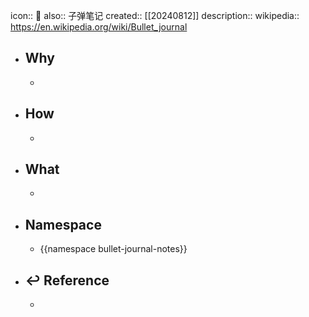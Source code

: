 icon:: 📄
also:: 子弹笔记 
created:: [[20240812]]
description::
wikipedia:: https://en.wikipedia.org/wiki/Bullet_journal

- ## Why
  -
- ## How
  -
- ## What
  -
- ## Namespace
  - {{namespace bullet-journal-notes}}
- ## ↩ Reference
  -